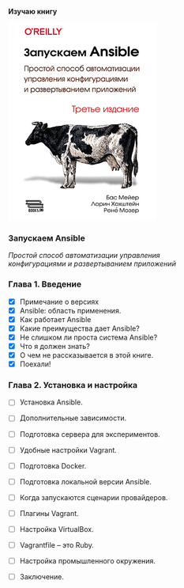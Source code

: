 **Изучаю книгу**

<img src="img/ansible.jpg" style="margin-right: 10px;" />

### Запускаем Ansible
*Простой способ автоматизации управления<br> конфигурациями и развертыванием приложений*

### Глава 1. Введение
- [x] Примечание о версиях
- [x] Ansible: область применения.
- [x] Как работает Ansible
- [x] Какие преимущества дает Ansible?
- [x] Не слишком ли проста система Ansible?
- [x] Что я должен знать?
- [x] О чем не рассказывается в этой книге.
- [x] Поехали!

### Глава 2. Установка и настройка
- [ ] Установка Ansible.
- [ ] Дополнительные зависимости.
- [ ] Подготовка сервера для экспериментов.
- [ ] Удобные настройки Vagrant.
- [ ] Подготовка Docker.
- [ ] Подготовка локальной версии Ansible.
- [ ] Когда запускаются сценарии провайдеров.
- [ ] Плагины Vagrant.
- [ ] Настройка VirtualBox.
- [ ] Vagrantfile – это Ruby.
- [ ] Настройка промышленного окружения.
- [ ] Заключение.

